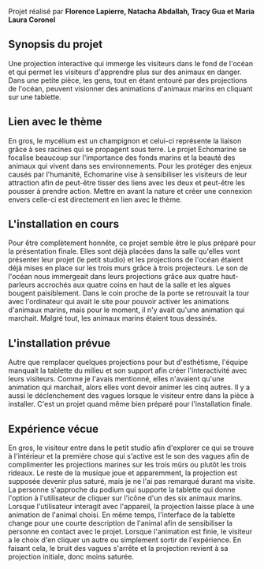 Projet réalisé par **Florence Lapierre, Natacha Abdallah, Tracy Gua et Maria Laura Coronel**

<h2>Synopsis du projet</h2> 
Une projection interactive qui immerge les visiteurs dans le fond de l'océan et qui permet les visiteurs d'apprendre plus sur des animaux en danger. Dans une petite pièce, les gens, tout en étant entouré par des projections de l'océan, peuvent visionner des animations d'animaux marins en cliquant sur une tablette. 

<h2>Lien avec le thème</h2> 
En gros, le mycélium est un champignon et celui-ci représente la liaison grâce à ses racines qui se propagent sous terre. Le projet Echomarine se focalise beaucoup sur l'importance des fonds marins et la beauté des animaux qui vivent dans ses environnements. Pour les protéger des enjeux causés par l'humanité, Echomarine vise à sensibiliser les visiteurs de leur attraction afin de peut-être tisser des liens avec les deux et peut-être les pousser à prendre action. Mettre en avant la nature et créer une connexion envers celle-ci est directement en lien avec le thème. 

<h2>L'installation en cours</h2> 
Pour être complètement honnête, ce projet semble être le plus préparé pour la présentation finale. Elles sont déjà placées dans la salle qu'elles vont présenter leur projet (le petit studio) et les projections de l'océan étaient déjà mises en place sur les trois murs grâce à trois projecteurs. Le son de l'océan nous immergeait dans leurs projections grâce aux quatre haut-parleurs accrochés aux quatre coins en haut de la salle et les algues bougent paisiblement. Dans le coin proche de la porte se retrouvait la tour avec l'ordinateur qui avait le site pour pouvoir activer les animations d'animaux marins, mais pour le moment, il n'y avait qu'une animation qui marchait. Malgré tout, les animaux marins étaient tous dessinés.

<h2>L'installation prévue</h2> 
Autre que remplacer quelques projections pour but d'esthétisme, l'équipe manquait la tablette du milieu et son support afin créer l'interactivité avec leurs visiteurs. Comme je l'avais mentionné, elles n'avaient qu'une animation qui marchait, alors elles vont devoir animer les cinq autres. Il y a aussi le déclenchement des vagues lorsque le visiteur entre dans la pièce à installer. C'est un projet quand même bien préparé pour l'installation finale.  

<h2>Expérience vécue</h2>
En gros, le visiteur entre dans le petit studio afin d'explorer ce qui se trouve à l'intérieur et la première chose qui s'active est le son des vagues afin de complimenter les projections marines sur les trois mûrs ou plutôt les trois rideaux. Le reste de la musique joue et apparemment, la projection est supposée devenir plus saturé, mais je ne l'ai pas remarqué durant ma visite. La personne s'approche du podium qui supporte la tablette qui donne l'option à l'utilisateur de cliquer sur l'icône d'un des six animaux marins. Lorsque l'utilisateur interagit avec l'appareil, la projection laisse place à une animation de l'animal choisi. En même temps, l'interface de la tablette change pour une courte description de l'animal afin de sensibiliser la personne en contact avec le projet. Lorsque l'animation est finie, le visiteur a le choix d'en cliquer un autre ou simplement sortir de l'expérience. En faisant cela, le bruit des vagues s'arrête et la projection revient à sa projection initiale, donc moins saturée. 
